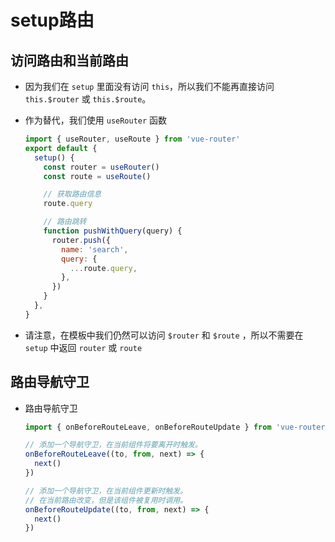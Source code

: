 # setup路由

## 访问路由和当前路由

  - 因为我们在 `setup` 里面没有访问 `this`，所以我们不能再直接访问 `this.$router` 或 `this.$route`。

  - 作为替代，我们使用 `useRouter` 函数

    ```javascript
    import { useRouter, useRoute } from 'vue-router'
    export default {
      setup() {
        const router = useRouter()
        const route = useRoute()

        // 获取路由信息
        route.query

        // 路由跳转
        function pushWithQuery(query) {
          router.push({
            name: 'search',
            query: {
              ...route.query,
            },
          })
        }
      },
    }
    ```

  - 请注意，在模板中我们仍然可以访问 `$router` 和 `$route` ，所以不需要在 `setup` 中返回 `router` 或 `route`

## 路由导航守卫

  - 路由导航守卫

    ```javascript
    import { onBeforeRouteLeave, onBeforeRouteUpdate } from 'vue-router'

    // 添加一个导航守卫，在当前组件将要离开时触发。
    onBeforeRouteLeave((to, from, next) => {
      next()
    })

    // 添加一个导航守卫，在当前组件更新时触发。
    // 在当前路由改变，但是该组件被复用时调用。
    onBeforeRouteUpdate((to, from, next) => {
      next()
    })
    ```
